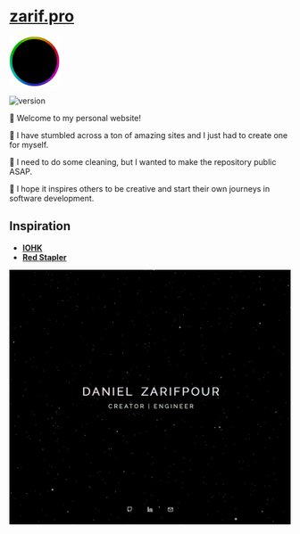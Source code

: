 # __[zarif.pro](https://zarif.pro)__

<img src="/assets/logo.png" height="90px">

![version](https://img.shields.io/badge/version-beta-blue?logo=github)

👋 Welcome to my personal website!

👀 I have stumbled across a ton of amazing sites and I just had to create one for myself.

🧹 I need to do some cleaning, but I wanted to make the repository public ASAP.

🙏 I hope it inspires others to be creative and start their own journeys in software development.

## Inspiration

* __[IOHK](https://iohk.io)__
* __[Red Stapler](https://www.youtube.com/watch?v=Bed1z7f1EI4&list=LL)__

![alt text](https://github.com/zarifpour/zarif.pro/blob/master/assets/site-preview.png?raw=true)